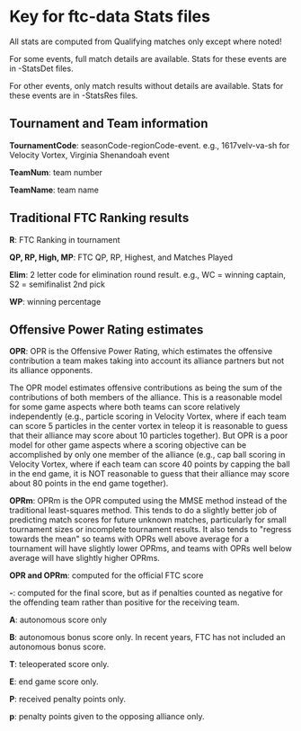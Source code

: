 # Key for ftc-data Stats files

All stats are computed from Qualifying matches only except where noted!

For some events, full match details are available. Stats for these events are in -StatsDet files.

For other events, only match results without details are available. Stats for these events are in -StatsRes files.

## Tournament and Team information

**TournamentCode**: seasonCode-regionCode-event. e.g., 1617velv-va-sh for Velocity Vortex, Virginia Shenandoah event 

**TeamNum**: team number

**TeamName**: team name

## Traditional FTC Ranking results

**R**: FTC Ranking in tournament

**QP, RP, High, MP**: FTC QP, RP, Highest, and Matches Played

**Elim**: 2 letter code for elimination round result. e.g., WC = winning captain, S2 = semifinalist 2nd pick

**WP**: winning percentage

## Offensive Power Rating estimates

**OPR**: OPR is the Offensive Power Rating, which estimates the offensive contribution a team makes taking into account its alliance partners but not its alliance opponents. 

The OPR model estimates offensive contributions as being the sum of the contributions of both members of the alliance. This is a reasonable model for some game aspects where both teams can score relatively independently (e.g., particle scoring in Velocity Vortex, where if each team can score 5 particles in the center vortex in teleop it is reasonable to guess that their alliance may score about 10 particles together). But OPR is a poor model for other game aspects where a scoring objective can be accomplished by only one member of the alliance (e.g., cap ball scoring in Velocity Vortex, where if each team can score 40 points by capping the ball in the end game, it is NOT reasonable to guess that their alliance may score about 80 points in the end game together).

**OPRm**: OPRm is the OPR computed using the MMSE method instead of the traditional least-squares method. This tends to do a slightly better job of predicting match scores for future unknown matches, particularly for small tournament sizes or incomplete tournament results. It also tends to "regress towards the mean" so teams with OPRs well above average for a tournament will have slightly lower OPRms, and teams with OPRs well below average will have slightly higher OPRms.

**OPR and OPRm**: computed for the official FTC score

**-**: computed for the final score, but as if penalties counted as negative for the offending team rather than positive for the receiving team.

**A**: autonomous score only

**B**: autonomous bonus score only. In recent years, FTC has not included an autonomous bonus score.

**T**: teleoperated score only.

**E**: end game score only.

**P**: received penalty points only.

**p**: penalty points given to the opposing alliance only.

